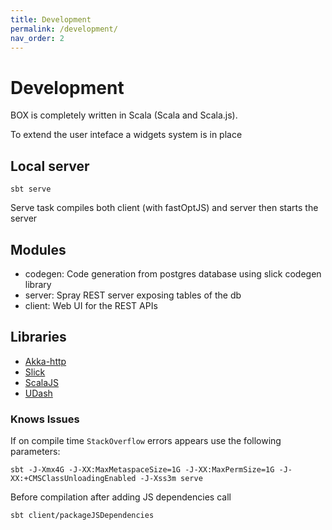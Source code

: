 ```yaml
---
title: Development
permalink: /development/
nav_order: 2
---
```


# Development

BOX is completely written in Scala (Scala and Scala.js).

To extend the user inteface a widgets system is in place

## Local server

```
sbt serve
```
Serve task compiles both client (with fastOptJS) and server then starts the server

## Modules

- codegen: Code generation from postgres database using slick codegen library
- server: Spray REST server exposing tables of the db
- client: Web UI for the REST APIs

## Libraries


- [Akka-http](https://doc.akka.io/docs/akka-http/current/)
- [Slick](http://slick.lightbend.com/)
- [ScalaJS](http://www.scala-js.org/)
- [UDash](http://udash.io/)


### Knows Issues


If on compile time `StackOverflow` errors appears use the following parameters:
```
sbt -J-Xmx4G -J-XX:MaxMetaspaceSize=1G -J-XX:MaxPermSize=1G -J-XX:+CMSClassUnloadingEnabled -J-Xss3m serve
```


Before compilation after adding JS dependencies call  
```
sbt client/packageJSDependencies
```
